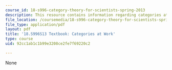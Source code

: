 ```yaml
---
course_id: 18-s996-category-theory-for-scientists-spring-2013
description: This resource contains information regarding categories at work.
file_location: /coursemedia/18-s996-category-theory-for-scientists-spring-2013/92cc1ab1c1b99e3208ce2fe7f69220c2_MIT18_S996S13_chapter5.pdf
file_type: application/pdf
layout: pdf
title: '18.S996S13 Textbook: Categories at Work'
type: course
uid: 92cc1ab1c1b99e3208ce2fe7f69220c2

---
```

None